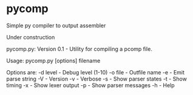 # pycomp
Simple py compiler to output assembler

Under construction

pycomp.py: Version 0.1 - Utility for compiling a pcomp file.

Usage: pycomp.py [options] filename

Options are:
            -d level  - Debug level (1-10)
            -o file   - Outfile name
            -e        - Emit parse string
            -V        - Version
            -v        - Verbose
            -s        - Show parser states
            -t        - Show timing
            -x        - Show lexer output
            -p        - Show parser messages
            -h        - Help

